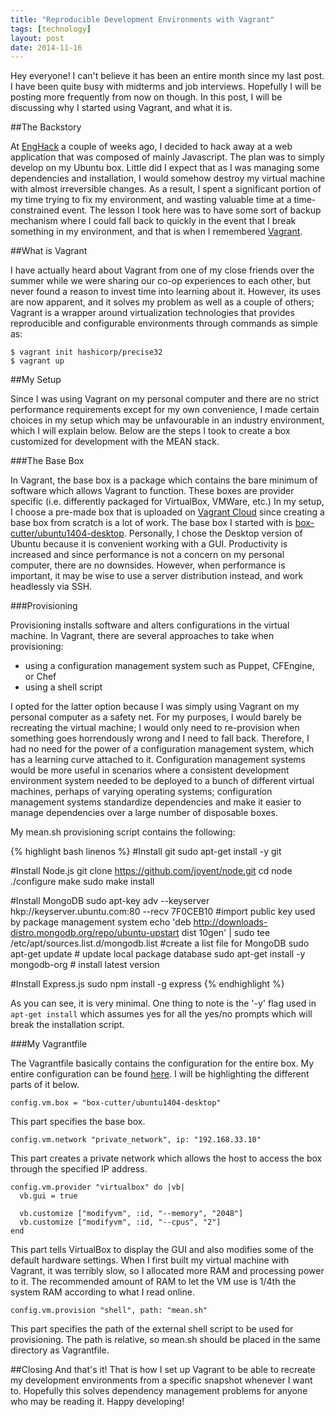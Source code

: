 ```yaml
---
title: "Reproducible Development Environments with Vagrant"
tags: [technology]
layout: post
date: 2014-11-16
---
```


Hey everyone! I can't believe it has been an entire month since my last post. I have been quite busy with midterms and job interviews. Hopefully I will be posting more frequently from now on though. In this post, I will be discussing why I started using Vagrant, and what it is.

##The Backstory

At [EngHack](https://www.facebook.com/events/866943706671962/) a couple of weeks ago, I decided to hack away at a web application that was composed of mainly Javascript. The plan was to simply develop on my Ubuntu box. Little did I expect that as I was managing some dependencies and installation, I would somehow destroy my virtual machine with almost irreversible changes. As a result, I spent a significant portion of my time trying to fix my environment, and wasting valuable time at a time-constrained event. The lesson I took here was to have some sort of backup mechanism where I could fall back to quickly in the event that I break something in my environment, and that is when I remembered [Vagrant](https://www.vagrantup.com/).

##What is Vagrant

I have actually heard about Vagrant from one of my close friends over the summer while we were sharing our co-op experiences to each other, but never found a reason to invest time into learning about it. However, its uses are now apparent, and it solves my problem as well as a couple of others; Vagrant is a wrapper around virtualization technologies that provides reproducible and configurable environments through commands as simple as:

~~~
$ vagrant init hashicorp/precise32
$ vagrant up
~~~

##My Setup

Since I was using Vagrant on my personal computer and there are no strict performance requirements except for my own convenience, I made certain choices in my setup which may be unfavourable in an industry environment, which I will explain below. Below are the steps I took to create a box customized for development with the MEAN stack.

###The Base Box

In Vagrant, the base box is a package which contains the bare minimum of software which allows Vagrant to function. These boxes are provider specific (i.e. differently packaged for VirtualBox, VMWare, etc.) In my setup, I choose a pre-made box that is uploaded on [Vagrant Cloud](https://vagrantcloud.com) since creating a base box from scratch is a lot of work. The base box I started with is [box-cutter/ubuntu1404-desktop](https://vagrantcloud.com/box-cutter/boxes/ubuntu1404-desktop). Personally, I chose the Desktop version of Ubuntu because it is convenient working with a GUI. Productivity is increased and since performance is not a concern on my personal computer, there are no downsides. However, when performance is important, it may be wise to use a server distribution instead, and work headlessly via SSH.

###Provisioning

Provisioning installs software and alters configurations in the virtual machine. In Vagrant, there are several approaches to take when provisioning:

- using a configuration management system such as Puppet, CFEngine, or Chef
- using a shell script

I opted for the latter option because I was simply using Vagrant on my personal computer as a safety net. For my purposes, I would barely be recreating the virtual machine; I would only need to re-provision when something goes horrendously wrong and I need to fall back. Therefore, I had no need for the power of a configuration management system, which has a learning curve attached to it. Configuration management systems would be more useful in scenarios where a consistent development environment system needed to be deployed to a bunch of different virtual machines, perhaps of varying operating systems; configuration management systems standardize dependencies and make it easier to manage dependencies over a large number of disposable boxes.

My mean.sh provisioning script contains the following:

{% highlight bash linenos %}
#Install git
sudo apt-get install -y git

#Install Node.js
git clone https://github.com/joyent/node.git
cd node
./configure
make
sudo make install

#Install MongoDB
sudo apt-key adv --keyserver hkp://keyserver.ubuntu.com:80 --recv 7F0CEB10 #import public key used by package management system
echo 'deb http://downloads-distro.mongodb.org/repo/ubuntu-upstart dist 10gen' | sudo tee /etc/apt/sources.list.d/mongodb.list #create a list file for MongoDB
sudo apt-get update # update local package database
sudo apt-get install -y mongodb-org # install latest version

#Install Express.js
sudo npm install -g express
{% endhighlight %}

As you can see, it is very minimal. One thing to note is the '-y' flag used in ```apt-get install```
which assumes yes for all the yes/no prompts which will break the installation script.

###My Vagrantfile

The Vagrantfile basically contains the configuration for the entire box. My entire configuration can be found [here](https://gist.github.com/Clemmy/20119b71c17612f0df13). I will be highlighting the different parts of it below.


~~~
config.vm.box = "box-cutter/ubuntu1404-desktop"
~~~

This part specifies the base box.

~~~
config.vm.network "private_network", ip: "192.168.33.10"
~~~

This part creates a private network which allows the host to access the box through the specified IP address.

~~~
config.vm.provider "virtualbox" do |vb|
  vb.gui = true

  vb.customize ["modifyvm", :id, "--memory", "2048"]
  vb.customize ["modifyvm", :id, "--cpus", "2"]
end
~~~

This part tells VirtualBox to display the GUI and also modifies some of the default hardware settings. When I first built my virtual machine with Vagrant, it was terribly slow, so I allocated more RAM and processing power to it. The recommended amount of RAM to let the VM use is 1/4th the system RAM according to what I read online.

~~~
config.vm.provision "shell", path: "mean.sh"
~~~

This part specifies the path of the external shell script to be used for provisioning. The path is relative, so mean.sh should be placed in the same directory as Vagrantfile.

##Closing
And that's it! That is how I set up Vagrant to be able to recreate my development environments from a specific snapshot whenever I want to. Hopefully this solves dependency management problems for anyone who may be reading it. Happy developing!

<!--end-->
